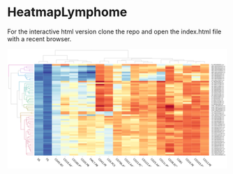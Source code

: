 # HeatmapLymphome

For the interactive html version clone the repo and open the index.html file with a recent browser.

![heatmap](/hm.png)
